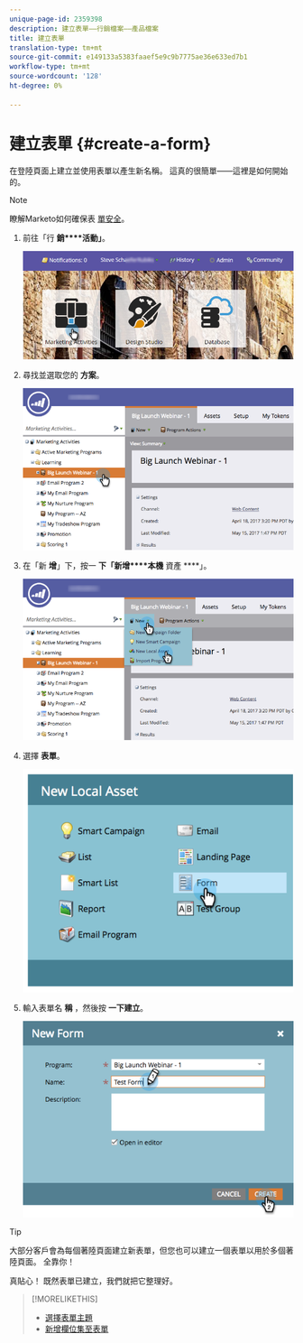 ```yaml
---
unique-page-id: 2359398
description: 建立表單——行銷檔案——產品檔案
title: 建立表單
translation-type: tm+mt
source-git-commit: e149133a5383faaef5e9c9b7775ae36e633ed7b1
workflow-type: tm+mt
source-wordcount: '128'
ht-degree: 0%

---
```



# 建立表單 {#create-a-form}

在登陸頁面上建立並使用表單以產生新名稱。 這真的很簡單——這裡是如何開始的。

>[!NOTE]
>
>瞭解Marketo如何確保表 [單安全](http://nation.marketo.com/t5/Product-Documents/Forms-Service-Enhancements/ta-p/303670#M1038)。

1. 前往「行 **銷****活動」**。

   ![](assets/login-marketing-activities.png)

1. 尋找並選取您的 **方案**。

   ![](assets/programseelct.png)

1. 在「新 **增**」下，按一 **下「新增****本機** 資產 ****」。

   ![](assets/newlocalasset.png)

1. 選擇 **表單**。

   ![](assets/image2014-9-15-17-3a1-3a20.png)

1. 輸入表單名 **稱** ，然後按 **一下建立**。

   ![](assets/newformwithhands.png)

>[!TIP]
>
>大部分客戶會為每個著陸頁面建立新表單，但您也可以建立一個表單以用於多個著陸頁面。 全靠你！

真貼心！ 既然表單已建立，我們就把它整理好。

>[!MORELIKETHIS]
>
>* [選擇表單主題](select-a-form-theme.md)
>* [新增欄位集至表單](../../../../product-docs/demand-generation/forms/form-fields/add-a-fieldset-to-a-form.md)

>



